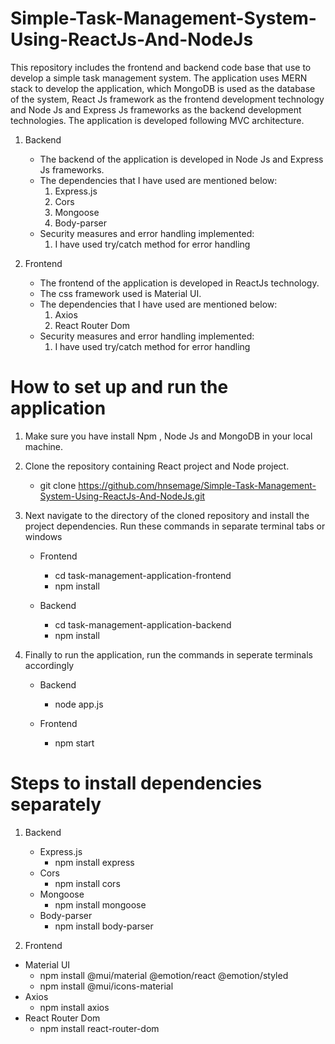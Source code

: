 # Simple-Task-Management-System-Using-ReactJs-And-NodeJs

This repository includes the frontend and backend code base that use to develop a simple task management system. The application uses MERN stack to develop the application, which MongoDB is used as the database of the system, React Js framework as the frontend development technology and Node Js and Express Js frameworks as the backend development technologies. The application is developed following MVC architecture. 

1. Backend

    - The backend of the application is developed in Node Js and Express Js frameworks.
    - The dependencies that I have used are mentioned below:
        1. Express.js
        2. Cors
        3. Mongoose
        4. Body-parser
     - Security measures and error handling implemented:
        1. I have used try/catch method for error handling

2. Frontend
     - The frontend of the application is developed in ReactJs technology.
     - The css framework used is Material UI.
     - The dependencies that I have used are mentioned below:
        1. Axios
        2. React Router Dom
     - Security measures and error handling implemented:
        1. I have used try/catch method for error handling




# How to set up and run the application

1. Make sure you have install Npm , Node Js and MongoDB in your local machine. 
2. Clone the repository containing React project and Node project.
     - git clone https://github.com/hnsemage/Simple-Task-Management-System-Using-ReactJs-And-NodeJs.git

3. Next navigate to the directory of the cloned repository and install the project dependencies. Run these commands in separate terminal tabs or windows
     - Frontend
         - cd task-management-application-frontend
         - npm install

     - Backend
         - cd task-management-application-backend
         - npm install
4. Finally to run the application, run the commands in seperate terminals accordingly
     - Backend
         - node app.js

     - Frontend
         - npm start
      
# Steps to install dependencies separately 

1. Backend
   - Express.js
       - npm install express
   - Cors
       - npm install cors
   - Mongoose
       - npm install mongoose
   - Body-parser
       - npm install body-parser

2. Frontend
  - Material UI
       - npm install @mui/material @emotion/react @emotion/styled
       - npm install @mui/icons-material
  - Axios
       - npm install axios
  - React Router Dom
       - npm install react-router-dom

  
